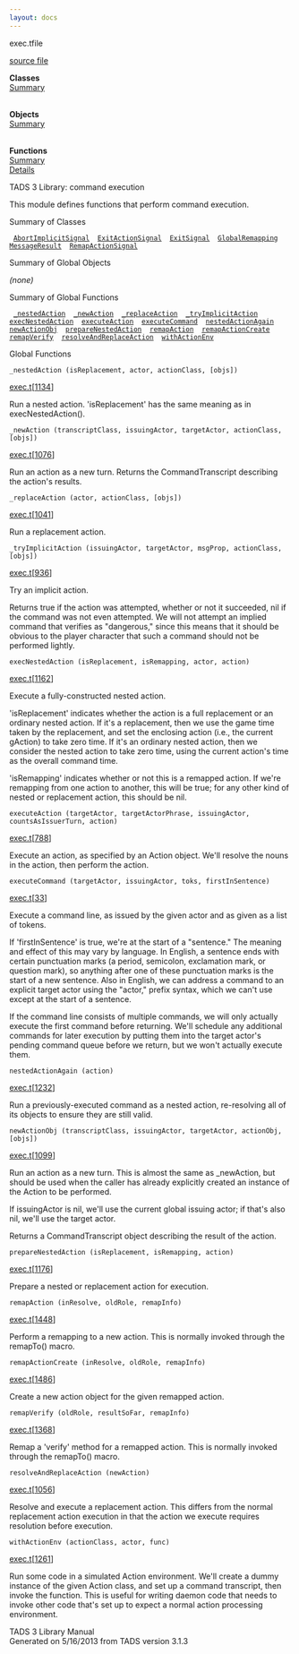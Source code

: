 ```yaml
---
layout: docs
---
```

<span class="title">exec.t</span><span class="type">file</span>

[source file](../source/exec.t.html)

**Classes**  
[Summary](#_ClassSummary_)  
 

**Objects**  
[Summary](#_ObjectSummary_)  
 

**Functions**  
[Summary](#_FunctionSummary_)  
[Details](#_Functions_)

<div class="fdesc">

TADS 3 Library: command execution

This module defines functions that perform command execution.

</div>

<span id="_ClassSummary_"></span>

<div class="mjhd">

<span class="hdln">Summary of Classes</span>  

</div>

` `[`AbortImplicitSignal`](../object/AbortImplicitSignal.html)`  `[`ExitActionSignal`](../object/ExitActionSignal.html)`  `[`ExitSignal`](../object/ExitSignal.html)`  `[`GlobalRemapping`](../object/GlobalRemapping.html)`  `[`MessageResult`](../object/MessageResult.html)`  `[`RemapActionSignal`](../object/RemapActionSignal.html)`  `
<span id="_ObjectSummary_"></span>

<div class="mjhd">

<span class="hdln">Summary of Global Objects</span>  

</div>

*(none)* <span id="FunctionSummary_"></span>

<div class="mjhd">

<span class="hdln">Summary of Global Functions</span>  

</div>

` `[`_nestedAction`](#_nestedAction)`  `[`_newAction`](#_newAction)`  `[`_replaceAction`](#_replaceAction)`  `[`_tryImplicitAction`](#_tryImplicitAction)`  `[`execNestedAction`](#execNestedAction)`  `[`executeAction`](#executeAction)`  `[`executeCommand`](#executeCommand)`  `[`nestedActionAgain`](#nestedActionAgain)`  `[`newActionObj`](#newActionObj)`  `[`prepareNestedAction`](#prepareNestedAction)`  `[`remapAction`](#remapAction)`  `[`remapActionCreate`](#remapActionCreate)`  `[`remapVerify`](#remapVerify)`  `[`resolveAndReplaceAction`](#resolveAndReplaceAction)`  `[`withActionEnv`](#withActionEnv)`  `

<span id="_Functions_"></span>

<div class="mjhd">

<span class="hdln">Global Functions</span>  

</div>

<span id="_nestedAction"></span>

`_nestedAction (isReplacement, actor, actionClass, [objs])`

[exec.t](../file/exec.t.html)\[[1134](../source/exec.t.html#1134)\]

<div class="desc">

Run a nested action. 'isReplacement' has the same meaning as in
execNestedAction().

</div>

<span id="_newAction"></span>

`_newAction (transcriptClass, issuingActor, targetActor, actionClass, [objs])`

[exec.t](../file/exec.t.html)\[[1076](../source/exec.t.html#1076)\]

<div class="desc">

Run an action as a new turn. Returns the CommandTranscript describing
the action's results.

</div>

<span id="_replaceAction"></span>

`_replaceAction (actor, actionClass, [objs])`

[exec.t](../file/exec.t.html)\[[1041](../source/exec.t.html#1041)\]

<div class="desc">

Run a replacement action.

</div>

<span id="_tryImplicitAction"></span>

`_tryImplicitAction (issuingActor, targetActor, msgProp, actionClass, [objs])`

[exec.t](../file/exec.t.html)\[[936](../source/exec.t.html#936)\]

<div class="desc">

Try an implicit action.

Returns true if the action was attempted, whether or not it succeeded,
nil if the command was not even attempted. We will not attempt an
implied command that verifies as "dangerous," since this means that it
should be obvious to the player character that such a command should not
be performed lightly.

</div>

<span id="execNestedAction"></span>

`execNestedAction (isReplacement, isRemapping, actor, action)`

[exec.t](../file/exec.t.html)\[[1162](../source/exec.t.html#1162)\]

<div class="desc">

Execute a fully-constructed nested action.

'isReplacement' indicates whether the action is a full replacement or an
ordinary nested action. If it's a replacement, then we use the game time
taken by the replacement, and set the enclosing action (i.e., the
current gAction) to take zero time. If it's an ordinary nested action,
then we consider the nested action to take zero time, using the current
action's time as the overall command time.

'isRemapping' indicates whether or not this is a remapped action. If
we're remapping from one action to another, this will be true; for any
other kind of nested or replacement action, this should be nil.

</div>

<span id="executeAction"></span>

`executeAction (targetActor, targetActorPhrase, issuingActor, countsAsIssuerTurn, action)`

[exec.t](../file/exec.t.html)\[[788](../source/exec.t.html#788)\]

<div class="desc">

Execute an action, as specified by an Action object. We'll resolve the
nouns in the action, then perform the action.

</div>

<span id="executeCommand"></span>

`executeCommand (targetActor, issuingActor, toks, firstInSentence)`

[exec.t](../file/exec.t.html)\[[33](../source/exec.t.html#33)\]

<div class="desc">

Execute a command line, as issued by the given actor and as given as a
list of tokens.

If 'firstInSentence' is true, we're at the start of a "sentence." The
meaning and effect of this may vary by language. In English, a sentence
ends with certain punctuation marks (a period, semicolon, exclamation
mark, or question mark), so anything after one of these punctuation
marks is the start of a new sentence. Also in English, we can address a
command to an explicit target actor using the "actor," prefix syntax,
which we can't use except at the start of a sentence.

If the command line consists of multiple commands, we will only actually
execute the first command before returning. We'll schedule any
additional commands for later execution by putting them into the target
actor's pending command queue before we return, but we won't actually
execute them.

</div>

<span id="nestedActionAgain"></span>

`nestedActionAgain (action)`

[exec.t](../file/exec.t.html)\[[1232](../source/exec.t.html#1232)\]

<div class="desc">

Run a previously-executed command as a nested action, re-resolving all
of its objects to ensure they are still valid.

</div>

<span id="newActionObj"></span>

`newActionObj (transcriptClass, issuingActor, targetActor, actionObj, [objs])`

[exec.t](../file/exec.t.html)\[[1099](../source/exec.t.html#1099)\]

<div class="desc">

Run an action as a new turn. This is almost the same as \_newAction, but
should be used when the caller has already explicitly created an
instance of the Action to be performed.

If issuingActor is nil, we'll use the current global issuing actor; if
that's also nil, we'll use the target actor.

Returns a CommandTranscript object describing the result of the action.

</div>

<span id="prepareNestedAction"></span>

`prepareNestedAction (isReplacement, isRemapping, action)`

[exec.t](../file/exec.t.html)\[[1176](../source/exec.t.html#1176)\]

<div class="desc">

Prepare a nested or replacement action for execution.

</div>

<span id="remapAction"></span>

`remapAction (inResolve, oldRole, remapInfo)`

[exec.t](../file/exec.t.html)\[[1448](../source/exec.t.html#1448)\]

<div class="desc">

Perform a remapping to a new action. This is normally invoked through
the remapTo() macro.

</div>

<span id="remapActionCreate"></span>

`remapActionCreate (inResolve, oldRole, remapInfo)`

[exec.t](../file/exec.t.html)\[[1486](../source/exec.t.html#1486)\]

<div class="desc">

Create a new action object for the given remapped action.

</div>

<span id="remapVerify"></span>

`remapVerify (oldRole, resultSoFar, remapInfo)`

[exec.t](../file/exec.t.html)\[[1368](../source/exec.t.html#1368)\]

<div class="desc">

Remap a 'verify' method for a remapped action. This is normally invoked
through the remapTo() macro.

</div>

<span id="resolveAndReplaceAction"></span>

`resolveAndReplaceAction (newAction)`

[exec.t](../file/exec.t.html)\[[1056](../source/exec.t.html#1056)\]

<div class="desc">

Resolve and execute a replacement action. This differs from the normal
replacement action execution in that the action we execute requires
resolution before execution.

</div>

<span id="withActionEnv"></span>

`withActionEnv (actionClass, actor, func)`

[exec.t](../file/exec.t.html)\[[1261](../source/exec.t.html#1261)\]

<div class="desc">

Run some code in a simulated Action environment. We'll create a dummy
instance of the given Action class, and set up a command transcript,
then invoke the function. This is useful for writing daemon code that
needs to invoke other code that's set up to expect a normal action
processing environment.

</div>

<div class="ftr">

TADS 3 Library Manual  
Generated on 5/16/2013 from TADS version 3.1.3

</div>
